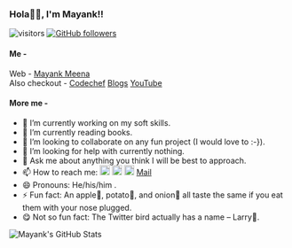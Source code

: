 ### Hola👋🏻, I'm Mayank!!
![visitors](https://visitor-badge.laobi.icu/badge?page_id=maayami.maayami)
[![GitHub followers](https://img.shields.io/github/followers/maayami.svg?style=social&label=Follow)](https://github.com/maayami?tab=followers)

#### Me - <br>
Web - [Mayank Meena](https://mayankmeena.netlify.app/)<br>
Also checkout - [Codechef](https://www.codechef.com/users/maksai00) [Blogs](https://medium.com/@mayank16meena) [YouTube](https://www.youtube.com/channel/UCwcdyxP6uk5zso-L4lY4Y8g?view_as=subscriber)<br>

#### More me - 
- 🔭 I’m currently working on my soft skills.
- 🌱 I’m currently reading books.
- 👯 I’m looking to collaborate on any fun project (I would love to :-}).
- 🤔 I’m looking for help with currently nothing.
- 💬 Ask me about anything you think I will be best to approach.
- 📫 How to reach me:
<a margin="30px" href="https://twitter.com/Meina_Mk" target="/"><img height="18px" src="https://cdn.jsdelivr.net/npm/simple-icons@v3/icons/twitter.svg"></i></a>
<a href="https://www.linkedin.com/in/mayankmeina/" target="/"><img height="18px" src="https://cdn.jsdelivr.net/npm/simple-icons@v3/icons/linkedin.svg"></i></a>
<a href="https://www.facebook.com/mayank.meena.35762241" target="/"><img height="18px" src="https://cdn.jsdelivr.net/npm/simple-icons@v3/icons/facebook.svg"></i></a>
<a margin="30px" href="mailto:mayank_m@cs.iitr.ac.in" target="/">Mail</i></a>
- 😄 Pronouns: He/his/him <strictMode true>.
- ⚡ Fun fact: An apple🍎, potato🥔, and onion🧅 all taste the same if you eat them with your nose plugged.
- 😋 Not so fun fact: The Twitter bird actually has a name – Larry🐤.

![Mayank's GitHub Stats](https://github-readme-stats.vercel.app/api?username=maayami&hide=[%22issues%22,%22contribs%22]&show_icons=true&title_color=fff&icon_color=79ff97&text_color=9f9f9f&bg_color=151515)
